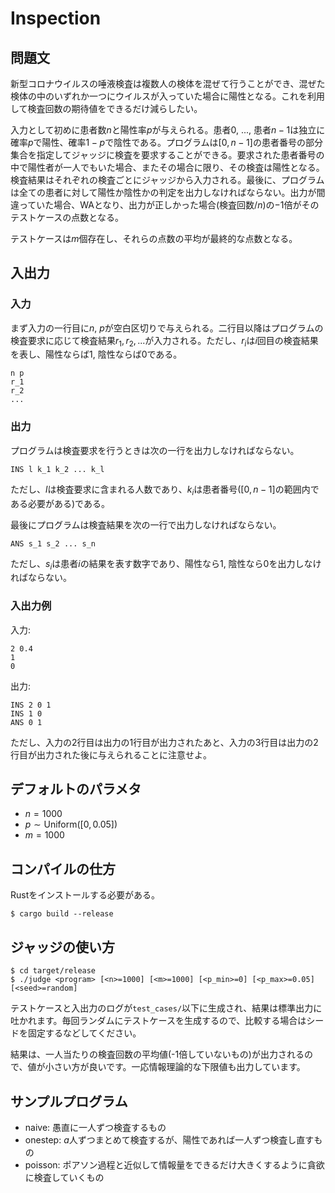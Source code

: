 # Inspection

## 問題文
新型コロナウイルスの唾液検査は複数人の検体を混ぜて行うことができ、混ぜた検体の中のいずれか一つにウイルスが入っていた場合に陽性となる。これを利用して検査回数の期待値をできるだけ減らしたい。

入力として初めに患者数$n$と陽性率$p$が与えられる。患者$0$, ..., 患者$n-1$は独立に確率$p$で陽性、確率$1-p$で陰性である。プログラムは$[0, n-1]$の患者番号の部分集合を指定してジャッジに検査を要求することができる。要求された患者番号の中で陽性者が一人でもいた場合、またその場合に限り、その検査は陽性となる。検査結果はそれぞれの検査ごとにジャッジから入力される。最後に、プログラムは全ての患者に対して陽性か陰性かの判定を出力しなければならない。出力が間違っていた場合、WAとなり、出力が正しかった場合(検査回数/$n$)の$-1$倍がそのテストケースの点数となる。

テストケースは$m$個存在し、それらの点数の平均が最終的な点数となる。

## 入出力

### 入力
まず入力の一行目に$n$, $p$が空白区切りで与えられる。二行目以降はプログラムの検査要求に応じて検査結果$r_1, r_2, ...$が入力される。ただし、$r_i$は$i$回目の検査結果を表し、陽性ならば1, 陰性ならば0である。
```
n p
r_1
r_2
...
```

### 出力
プログラムは検査要求を行うときは次の一行を出力しなければならない。
```
INS l k_1 k_2 ... k_l
```
ただし、$l$は検査要求に含まれる人数であり、$k_i$は患者番号($[0, n-1]$の範囲内である必要がある)である。

最後にプログラムは検査結果を次の一行で出力しなければならない。
```
ANS s_1 s_2 ... s_n
```
ただし、$s_i$は患者$i$の結果を表す数字であり、陽性なら1, 陰性なら0を出力しなければならない。

### 入出力例

入力: 
```
2 0.4
1
0
```

出力:
```
INS 2 0 1
INS 1 0
ANS 0 1
```

ただし、入力の2行目は出力の1行目が出力されたあと、入力の3行目は出力の2行目が出力された後に与えられることに注意せよ。


## デフォルトのパラメタ
* $n = 1000$
* $p \sim \mathrm{Uniform}([0, 0.05])$
* $m = 1000$


## コンパイルの仕方
Rustをインストールする必要がある。
```
$ cargo build --release
```

## ジャッジの使い方
```
$ cd target/release
$ ./judge <program> [<n>=1000] [<m>=1000] [<p_min>=0] [<p_max>=0.05] [<seed>=random]
```
テストケースと入出力のログが`test_cases/`以下に生成され、結果は標準出力に吐かれます。毎回ランダムにテストケースを生成するので、比較する場合はシードを固定するなどしてください。

結果は、一人当たりの検査回数の平均値(-1倍していないもの)が出力されるので、値が小さい方が良いです。一応情報理論的な下限値も出力しています。

## サンプルプログラム
* naive: 愚直に一人ずつ検査するもの
* onestep: $a$人ずつまとめて検査するが、陽性であれば一人ずつ検査し直すもの
* poisson: ポアソン過程と近似して情報量をできるだけ大きくするように貪欲に検査していくもの


